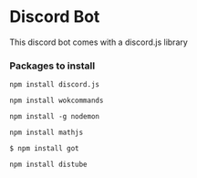 # Discord Bot
This discord bot comes with a discord.js library
### Packages to install
```npm install discord.js```

```npm install wokcommands```

```npm install -g nodemon```

```npm install mathjs```

```$ npm install got```

```npm install distube```
